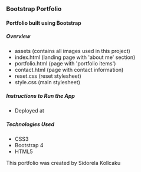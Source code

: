 ### **Bootstrap Portfolio**
#### Portfolio built using Bootstrap 

##### Overview
* assets (contains all images used in this project)
* index.html (landing page with 'about me' section)
* portfolio.html (page with 'portfolio items')
* contact.html (page with contact information)
* reset.css (reset stylesheet)
* style.css (main stylesheet)

##### Instructions to Run the App
* Deployed at 

##### Technologies Used
* CSS3
* Bootstrap 4
* HTML5

This portfolio was created by Sidorela Kollcaku